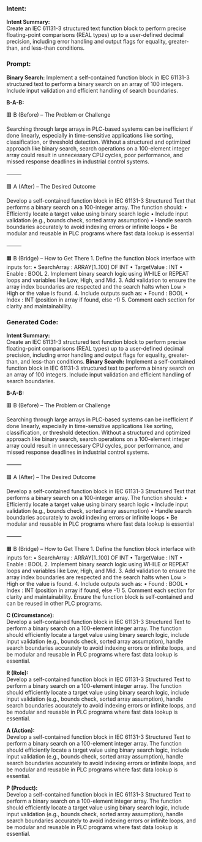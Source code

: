 ### Intent:
**Intent Summary:**  
Create an IEC 61131-3 structured text function block to perform precise floating-point comparisons (REAL types) up to a user-defined decimal precision, including error handling and output flags for equality, greater-than, and less-than conditions.

### Prompt:
**Binary Search:**
Implement a self-contained function block in IEC 61131-3 structured text to perform a binary search on an array of 100 integers. Include input validation and efficient handling of search boundaries.

**B-A-B:**

🟥 B (Before) – The Problem or Challenge

Searching through large arrays in PLC-based systems can be inefficient if done linearly, especially in time-sensitive applications like sorting, classification, or threshold detection. Without a structured and optimized approach like binary search, search operations on a 100-element integer array could result in unnecessary CPU cycles, poor performance, and missed response deadlines in industrial control systems.

⸻

🟩 A (After) – The Desired Outcome

Develop a self-contained function block in IEC 61131-3 Structured Text that performs a binary search on a 100-integer array. The function should:
	•	Efficiently locate a target value using binary search logic
	•	Include input validation (e.g., bounds check, sorted array assumption)
	•	Handle search boundaries accurately to avoid indexing errors or infinite loops
	•	Be modular and reusable in PLC programs where fast data lookup is essential

⸻

🟧 B (Bridge) – How to Get There
	1.	Define the function block interface with inputs for:
	•	SearchArray : ARRAY[1..100] OF INT
	•	TargetValue : INT
	•	Enable : BOOL
	2.	Implement binary search logic using WHILE or REPEAT loops and variables like Low, High, and Mid.
	3.	Add validation to ensure the array index boundaries are respected and the search halts when Low > High or the value is found.
	4.	Include outputs such as:
	•	Found : BOOL
	•	Index : INT (position in array if found, else -1)
	5.	Comment each section for clarity and maintainability.

### Generated Code:
**Intent Summary:**  
Create an IEC 61131-3 structured text function block to perform precise floating-point comparisons (REAL types) up to a user-defined decimal precision, including error handling and output flags for equality, greater-than, and less-than conditions.
**Binary Search:**
Implement a self-contained function block in IEC 61131-3 structured text to perform a binary search on an array of 100 integers. Include input validation and efficient handling of search boundaries.

**B-A-B:**

🟥 B (Before) – The Problem or Challenge

Searching through large arrays in PLC-based systems can be inefficient if done linearly, especially in time-sensitive applications like sorting, classification, or threshold detection. Without a structured and optimized approach like binary search, search operations on a 100-element integer array could result in unnecessary CPU cycles, poor performance, and missed response deadlines in industrial control systems.

⸻

🟩 A (After) – The Desired Outcome

Develop a self-contained function block in IEC 61131-3 Structured Text that performs a binary search on a 100-integer array. The function should:
	•	Efficiently locate a target value using binary search logic
	•	Include input validation (e.g., bounds check, sorted array assumption)
	•	Handle search boundaries accurately to avoid indexing errors or infinite loops
	•	Be modular and reusable in PLC programs where fast data lookup is essential

⸻

🟧 B (Bridge) – How to Get There
	1.	Define the function block interface with inputs for:
	•	SearchArray : ARRAY[1..100] OF INT
	•	TargetValue : INT
	•	Enable : BOOL
	2.	Implement binary search logic using WHILE or REPEAT loops and variables like Low, High, and Mid.
	3.	Add validation to ensure the array index boundaries are respected and the search halts when Low > High or the value is found.
	4.	Include outputs such as:
	•	Found : BOOL
	•	Index : INT (position in array if found, else -1)
	5.	Comment each section for clarity and maintainability. Ensure the function block is self-contained and can be reused in other PLC programs.

**C (Circumstance):**  
Develop a self-contained function block in IEC 61131-3 Structured Text to perform a binary search on a 100-element integer array. The function should efficiently locate a target value using binary search logic, include input validation (e.g., bounds check, sorted array assumption), handle search boundaries accurately to avoid indexing errors or infinite loops, and be modular and reusable in PLC programs where fast data lookup is essential.

**R (Role):**  
Develop a self-contained function block in IEC 61131-3 Structured Text to perform a binary search on a 100-element integer array. The function should efficiently locate a target value using binary search logic, include input validation (e.g., bounds check, sorted array assumption), handle search boundaries accurately to avoid indexing errors or infinite loops, and be modular and reusable in PLC programs where fast data lookup is essential.

**A (Action):**  
Develop a self-contained function block in IEC 61131-3 Structured Text to perform a binary search on a 100-element integer array. The function should efficiently locate a target value using binary search logic, include input validation (e.g., bounds check, sorted array assumption), handle search boundaries accurately to avoid indexing errors or infinite loops, and be modular and reusable in PLC programs where fast data lookup is essential.

**P (Product):**  
Develop a self-contained function block in IEC 61131-3 Structured Text to perform a binary search on a 100-element integer array. The function should efficiently locate a target value using binary search logic, include input validation (e.g., bounds check, sorted array assumption), handle search boundaries accurately to avoid indexing errors or infinite loops, and be modular and reusable in PLC programs where fast data lookup is essential.
